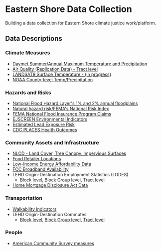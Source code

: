 # Eastern Shore Data Collection

Building a data collection for Eastern Shore climate justice work/platform.

## Data Descriptions

### Climate Measures
* [Daymet Summer/Annual Maximum Temperature and Precipitation](https://virginiaequitycenter.github.io/summer-sandbox/daymet_cville.html)
* [Air Quality (Replication Data) - Tract level](https://virginiaequitycenter.github.io/summer-sandbox/airquality_eastern.html)
* [LANDSAT8 Surface Temperature - (in progress)](https://virginiaequitycenter.github.io/summer-sandbox/landsat8_explore.html)
* [NOAA County-level Temp/Precipitation](https://virginiaequitycenter.github.io/summer-sandbox/noaa_cville.html)


### Hazards and Risks
* [National Flood Hazard Layer's 1% and 2% annual floodplains](https://virginiaequitycenter.github.io/summer-sandbox/nfhl_cville.html)
* [Natural hazard risk/FEMA's National Risk Index](https://virginiaequitycenter.github.io/summer-sandbox/fema_nri_eastern.html)
* [FEMA National Flood Insurance Program Claims](https://virginiaequitycenter.github.io/summer-sandbox/femaclaims_cville.html)
* [EJSCREEN Environmental Indicators](https://virginiaequitycenter.github.io/summer-sandbox/ejscreen_cville.html)
* [Estimated Lead Exposure Risk](https://virginiaequitycenter.github.io/summer-sandbox/lead_exposure_eastern.html)
* [CDC PLACES Health Outcomes](https://virginiaequitycenter.github.io/summer-sandbox/cdcplaces_eastern.html)


### Community Assets and Infrastructure
* [NLCD - Land Cover, Tree Canopy, Impervious Surfaces](https://virginiaequitycenter.github.io/summer-sandbox/nlcd_eastern.html)
* [Food Retailer Locations](https://virginiaequitycenter.github.io/summer-sandbox/food_retail_cville.html)
* [Low-Income Energy Affordability Data](https://virginiaequitycenter.github.io/summer-sandbox/lead_eastern.html)
* [FCC Broadband Availability](https://virginiaequitycenter.github.io/summer-sandbox/fcc_eastern.html)
* LEHD Origin-Destination Employment Statistics (LODES)
    - Block level, [Block Group level](https://virginiaequitycenter.github.io/summer-sandbox/lodes_cville_blkgr.html), [Tract level](https://virginiaequitycenter.github.io/summer-sandbox/lodes_cvl_tract.html)
* [Home Mortgage Disclosure Act Data](https://virginiaequitycenter.github.io/summer-sandbox/hmda_cville_tract.html)

### Transportation
* [Walkability Indicators](https://virginiaequitycenter.github.io/summer-sandbox/walkability_eastern.html)
* LEHD Origin-Destination Commutes
  - [Block level](https://virginiaequitycenter.github.io/summer-sandbox/lodes_commute_cville_block.html), [Block Group level](https://virginiaequitycenter.github.io/summer-sandbox/lodes_commute_cville_blkgp.html), [Tract level](https://virginiaequitycenter.github.io/summer-sandbox/lodes_commute_cville_tract.html)

### People
* [American Community Survey measures](https://virginiaequitycenter.github.io/summer-sandbox/Population-data-table.html)
